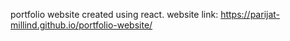 portfolio website created using react.
website link: https://parijat-millind.github.io/portfolio-website/
